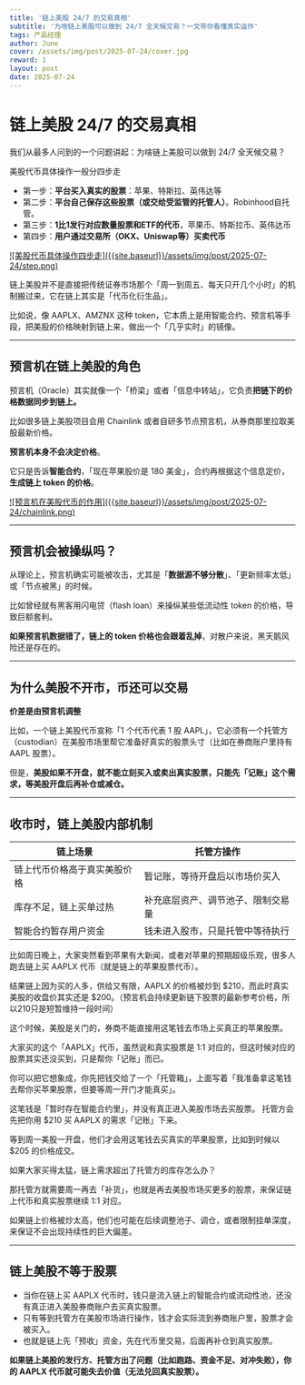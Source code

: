 ```yaml
---
title: '链上美股 24/7 的交易真相'
subtitle: '为啥链上美股可以做到 24/7 全天候交易？一文带你看懂真实运作'
tags: 产品经理
author: June
cover: /assets/img/post/2025-07-24/cover.jpg
reward: 1
layout: post
date: 2025-07-24
---
```


# 链上美股 24/7 的交易真相

我们从最多人问到的一个问题讲起：为啥链上美股可以做到 24/7 全天候交易？

美股代币具体操作一般分四步走
- 第一步：**平台买入真实的股票**：苹果、特斯拉、英伟达等
- 第二步：**平台自己保存这些股票（或交给受监管的托管人）**。Robinhood自托管。
- 第三步：**1比1发行对应数量股票和ETF的代币**，苹果币、特斯拉币、英伟达币
- 第四步：**用户通过交易所（OKX、Uniswap等）买卖代币**

<a data-fancybox="gallery" href="{{site.baseurl}}/assets/img/post/2025-07-24/step.png">
![美股代币具体操作四步走]({{site.baseurl}}/assets/img/post/2025-07-24/step.png)
</a>

链上美股并不是直接把传统证券市场那个「周一到周五、每天只开几个小时」的机制搬过来，它在链上其实是「代币化衍生品」。

比如说，像 AAPLX、AMZNX 这种 token，它本质上是用智能合约、预言机等手段，把美股的价格映射到链上来，做出一个「几乎实时」的镜像。

---

## 预言机在链上美股的角色

预言机（Oracle）其实就像一个「桥梁」或者「信息中转站」，它负责**把链下的价格数据同步到链上。**

比如很多链上美股项目会用 Chainlink 或者自研多节点预言机，从券商那里拉取美股最新价格。

**预言机本身不会决定价格**。

它只是告诉**智能合约**，「现在苹果股价是 180 美金」，合约再根据这个信息定价，**生成链上 token 的价格**。

<a data-fancybox="gallery" href="{{site.baseurl}}/assets/img/post/2025-07-24/chainlink.png">
![预言机在美股代币的作用]({{site.baseurl}}/assets/img/post/2025-07-24/chainlink.png)
</a>

---

## 预言机会被操纵吗？

从理论上，预言机确实可能被攻击，尤其是「**数据源不够分散**」、「更新频率太低」或「节点被黑」的时候。

比如曾经就有黑客用闪电贷（flash loan）来操纵某些低流动性 token 的价格，导致巨额套利。

**如果预言机数据错了，链上的 token 价格也会跟着乱掉**，对散户来说，黑天鹅风险还是存在的。

---

## 为什么美股不开市，币还可以交易

**价差是由预言机调整**

比如，一个链上美股代币宣称「1 个代币代表 1 股 AAPL」，它必须有一个托管方（custodian）在美股市场里帮它准备好真实的股票头寸（比如在券商账户里持有 AAPL 股票）。

但是，**美股如果不开盘，就不能立刻买入或卖出真实股票，只能先「记账」这个需求，等美股开盘后再补仓或减仓。**

---

## 收市时，链上美股内部机制

| 链上场景             | 托管方操作      |
| --------------- | ---------- |
|链上代币价格高于真实美股价格 | 暂记账，等待开盘后以市场价买入 |
|库存不足，链上买单过热     | 补充底层资产、调节池子、限制交易量        |
|智能合约暂存用户资金       | 钱未进入股市，只是托管中等待执行         |

比如周日晚上，大家突然看到苹果有大新闻，或者对苹果的预期超级乐观，很多人跑去链上买 AAPLX 代币（就是链上的苹果股票代币）。

结果链上因为买的人多，供给又有限，AAPLX 的价格被炒到 $210，而此时真实美股的收盘价其实还是 $200。（预言机会持续更新链下股票的最新参考价格，所以210只是短暂维持一段时间）

这个时候，美股是关门的，券商不能直接用这笔钱去市场上买真正的苹果股票。

大家买的这个「AAPLX」代币，虽然说和真实股票是 1:1 对应的，但这时候对应的股票其实还没买到，只是帮你「记账」而已。

你可以把它想象成，你先把钱交给了一个「托管箱」，上面写着「我准备拿这笔钱去帮你买苹果股票，但要等周一开门才能真买」。

这笔钱是「暂时存在智能合约里」，并没有真正进入美股市场去买股票。
托管方会先把你用 $210 买 AAPLX 的需求「记账」下来。

等到周一美股一开盘，他们才会用这笔钱去买真实的苹果股票，比如到时候以 $205 的价格成交。

如果大家买得太猛，链上需求超出了托管方的库存怎么办？

那托管方就需要周一再去「补货」，也就是再去美股市场买更多的股票，来保证链上代币和真实股票继续 1:1 对应。

如果链上价格被炒太高，他们也可能在后续调整池子、调仓，或者限制挂单深度，来保证不会出现持续性的巨大偏差。

---

## 链上美股不等于股票

- 当你在链上买 AAPLX 代币时，钱只是流入链上的智能合约或流动性池，还没有真正进入美股券商账户去买真实股票。
- 只有等到托管方在美股市场进行操作，钱才会实际流到券商账户里，股票才会被买入。
- 也就是链上先「预收」资金，先在代币里交易，后面再补仓到真实股票。

**如果链上美股的发行方、托管方出了问题（比如跑路、资金不足、对冲失败），你的 AAPLX 代币就可能失去价值（无法兑回真实股票）。**